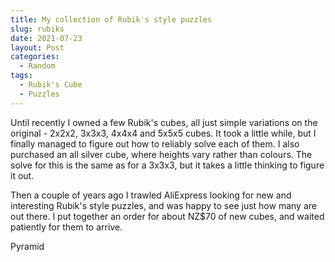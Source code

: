 ```yaml
---
title: My collection of Rubik's style puzzles
slug: rubiks
date: 2021-07-23
layout: Post
categories:
  - Random
tags:
  - Rubik's Cube
  - Puzzles
---
```


Until recently I owned a few Rubik's cubes, all just simple variations on the original - 2x2x2, 3x3x3, 4x4x4 and 5x5x5 cubes. It took a little while, but I finally managed to figure out how to reliably solve each of them. I also purchased an all silver cube, where heights vary rather than colours. The solve for this is the same as for a 3x3x3, but it takes a little thinking to figure it out.

<!-- more -->

Then a couple of years ago I trawled AliExpress looking for new and interesting Rubik's style puzzles, and was happy to see just how many are out there. I put together an order for about NZ$70 of new cubes, and waited patiently for them to arrive.

Pyramid
